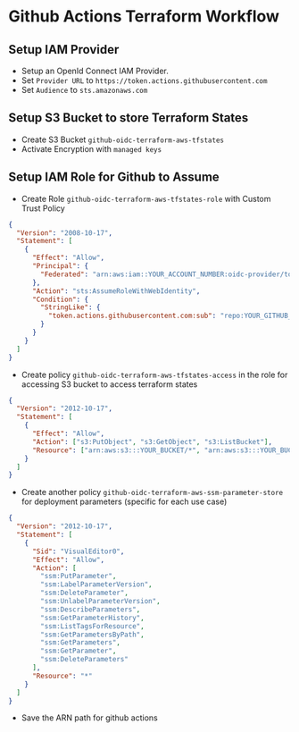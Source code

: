 # Github Actions Terraform Workflow

## Setup IAM Provider

- Setup an OpenId Connect IAM Provider.
- Set `Provider URL` to `https://token.actions.githubusercontent.com`
- Set `Audience` to `sts.amazonaws.com`

## Setup S3 Bucket to store Terraform States

- Create S3 Bucket `github-oidc-terraform-aws-tfstates`
- Activate Encryption with `managed keys`

## Setup IAM Role for Github to Assume

- Create Role `github-oidc-terraform-aws-tfstates-role` with Custom Trust Policy

```json
{
  "Version": "2008-10-17",
  "Statement": [
    {
      "Effect": "Allow",
      "Principal": {
        "Federated": "arn:aws:iam::YOUR_ACCOUNT_NUMBER:oidc-provider/token.actions.githubusercontent.com"
      },
      "Action": "sts:AssumeRoleWithWebIdentity",
      "Condition": {
        "StringLike": {
          "token.actions.githubusercontent.com:sub": "repo:YOUR_GITHUB_USERNAME/YOUR_REPO_NAME:*"
        }
      }
    }
  ]
}
```

- Create policy `github-oidc-terraform-aws-tfstates-access` in the role for accessing S3 bucket to access terraform states

```json
{
  "Version": "2012-10-17",
  "Statement": [
    {
      "Effect": "Allow",
      "Action": ["s3:PutObject", "s3:GetObject", "s3:ListBucket"],
      "Resource": ["arn:aws:s3:::YOUR_BUCKET/*", "arn:aws:s3:::YOUR_BUCKET"]
    }
  ]
}
```

- Create another policy `github-oidc-terraform-aws-ssm-parameter-store` for deployment parameters (specific for each use case)

```json
{
  "Version": "2012-10-17",
  "Statement": [
    {
      "Sid": "VisualEditor0",
      "Effect": "Allow",
      "Action": [
        "ssm:PutParameter",
        "ssm:LabelParameterVersion",
        "ssm:DeleteParameter",
        "ssm:UnlabelParameterVersion",
        "ssm:DescribeParameters",
        "ssm:GetParameterHistory",
        "ssm:ListTagsForResource",
        "ssm:GetParametersByPath",
        "ssm:GetParameters",
        "ssm:GetParameter",
        "ssm:DeleteParameters"
      ],
      "Resource": "*"
    }
  ]
}
```

- Save the ARN path for github actions
